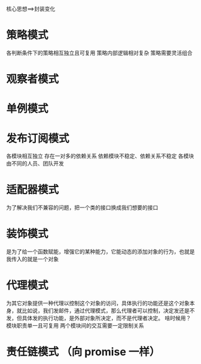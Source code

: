 核心思想==>封装变化

# 策略模式

各判断条件下的策略相互独立且可复用
策略内部逻辑相对复杂
策略需要灵活组合

# 观察者模式

# 单例模式

# 发布订阅模式

各模块相互独立
存在一对多的依赖关系
依赖模块不稳定、依赖关系不稳定
各模块由不同的人员、团队开发

# 适配器模式

为了解决我们不兼容的问题，把一个类的接口换成我们想要的接口

# 装饰模式

是为了给一个函数赋能，增强它的某种能力，它能动态的添加对象的行为，也就是我传入的就是一个对象

# 代理模式

为其它对象提供一种代理以控制这个对象的访问，具体执行的功能还是这个对象本身，就比如说，我们发邮件，通过代理模式，那么代理者可以控制，决定发还是不发，但具体发的执行功能，是外部对象所决定，而不是代理者决定。
啥时候用？
模块职责单一且可复用
两个模块间的交互需要一定限制关系

# 责任链模式 （向 promise 一样）
